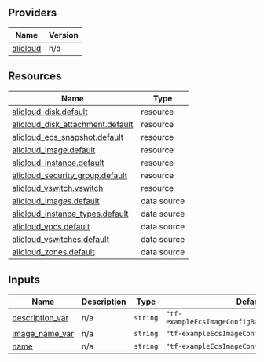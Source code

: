 <!-- BEGIN_TF_DOCS -->
## Providers

| Name | Version |
|------|---------|
| <a name="provider_alicloud"></a> [alicloud](#provider\_alicloud) | n/a |

## Resources

| Name | Type |
|------|------|
| [alicloud_disk.default](https://registry.terraform.io/providers/hashicorp/alicloud/latest/docs/resources/disk) | resource |
| [alicloud_disk_attachment.default](https://registry.terraform.io/providers/hashicorp/alicloud/latest/docs/resources/disk_attachment) | resource |
| [alicloud_ecs_snapshot.default](https://registry.terraform.io/providers/hashicorp/alicloud/latest/docs/resources/ecs_snapshot) | resource |
| [alicloud_image.default](https://registry.terraform.io/providers/hashicorp/alicloud/latest/docs/resources/image) | resource |
| [alicloud_instance.default](https://registry.terraform.io/providers/hashicorp/alicloud/latest/docs/resources/instance) | resource |
| [alicloud_security_group.default](https://registry.terraform.io/providers/hashicorp/alicloud/latest/docs/resources/security_group) | resource |
| [alicloud_vswitch.vswitch](https://registry.terraform.io/providers/hashicorp/alicloud/latest/docs/resources/vswitch) | resource |
| [alicloud_images.default](https://registry.terraform.io/providers/hashicorp/alicloud/latest/docs/data-sources/images) | data source |
| [alicloud_instance_types.default](https://registry.terraform.io/providers/hashicorp/alicloud/latest/docs/data-sources/instance_types) | data source |
| [alicloud_vpcs.default](https://registry.terraform.io/providers/hashicorp/alicloud/latest/docs/data-sources/vpcs) | data source |
| [alicloud_vswitches.default](https://registry.terraform.io/providers/hashicorp/alicloud/latest/docs/data-sources/vswitches) | data source |
| [alicloud_zones.default](https://registry.terraform.io/providers/hashicorp/alicloud/latest/docs/data-sources/zones) | data source |

## Inputs

| Name | Description | Type | Default | Required |
|------|-------------|------|---------|:--------:|
| <a name="input_description_var"></a> [description\_var](#input\_description\_var) | n/a | `string` | `"tf-exampleEcsImageConfigBasic8119description"` | no |
| <a name="input_image_name_var"></a> [image\_name\_var](#input\_image\_name\_var) | n/a | `string` | `"tf-exampleEcsImageConfigBasic8119"` | no |
| <a name="input_name"></a> [name](#input\_name) | n/a | `string` | `"tf-exampleEcsImageConfigBasic8119"` | no |
<!-- END_TF_DOCS -->    